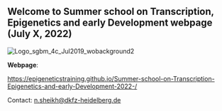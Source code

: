 ## Welcome to Summer school on Transcription, Epigenetics and early Development webpage (July X, 2022)
![Logo_sgbm_4c_Jul2019_wobackground2](https://user-images.githubusercontent.com/86782211/125089194-74a83e80-e0ce-11eb-9ffb-41189cf41fea.png)

**Webpage**:

https://epigeneticstraining.github.io/Summer-school-on-Transcription-Epigenetics-and-early-Development-2022-/

Contact: n.sheikh@dkfz-heidelberg.de
